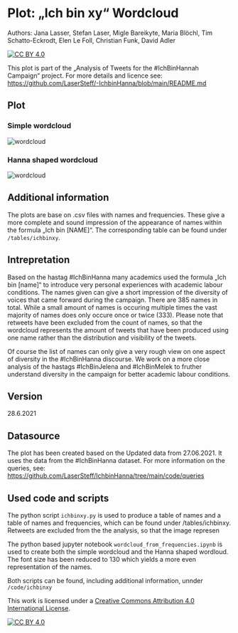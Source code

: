# Plot: „Ich bin xy“  Wordcloud

Authors: Jana Lasser, Stefan Laser, Migle Bareikyte, Maria Blöchl, Tim Schatto-Eckrodt, Elen Le Foll, Christian Funk, David Adler

[![CC BY 4.0][cc-by-shield]][cc-by]

This plot is part of the „Analysis of Tweets for the #IchBinHannah Campaign“ project. For more details and licence see: https://github.com/LaserSteff/-IchbinHanna/blob/main/README.md

## Plot

### Simple wordcloud
![wordcloud](https://github.com/LaserSteff/-IchbinHanna/blob/main/plots/ichbinxy/wordcloud_names_21-06-08.png)

### Hanna shaped wordcloud
![wordcloud](https://github.com/LaserSteff/-IchbinHanna/blob/main/plots/ichbinxy/wordcloud_names_hanna_21-06-28.png)

## Additional information
The plots are base on .csv files with names and frequencies. These give a more complete and sound impression of the appearance of names within the formula „Ich bin [NAME]“. The corresponding table can be found under `/tables/ichbinxy`.


## Intrepretation

Based on the hastag #IchBinHanna many academics used the formula „Ich bin [name]“ to introduce very personal experiences with academic labour conditions. The names given can give a short impression of the diversity of voices that came forward during the campaign. There are 385 names in total. While a small amount of names is occuring multiple times the vast majority of names does only occure once or twice (333). Please note that retweets have been excluded from the count of names, so that the wordcloud represents the amount of tweets that have been produced using one name rather than the distribution and visibility of the tweets.

Of course the list of names can only give a very rough view on one aspect of diversity in the #IchBinHanna discourse. We work on a more close analysis of the hastags #IchBinJelena and #IchBinMelek to fruther understand diversity in the campaign for better academic labour conditions.

## Version
28.6.2021

## Datasource

The plot has been created based on the Updated data from 27.06.2021.
It uses the data from the #IchBinHanna dataset.
For more information on the queries, see: https://github.com/LaserSteff/IchbinHanna/tree/main/code/queries

## Used code and scripts

The python script `ichbinxy.py` is used to produce a table of names and a table of names and frequencies, which can be found under /tables/ichbinxy.
Retweets are excluded from the the analysis, so that the image represen

The python based jupyter notebook `wordcloud_from_frequencies.ipynb` is used to create both the simple wordcloud and the Hanna shaped wordloud. The font size has been reduced to 130 which yields a more even representation of the names.

Both scripts can be found, including additional information, unnder `/code/ichbinxy`


This work is licensed under a
[Creative Commons Attribution 4.0 International License][cc-by].

[![CC BY 4.0][cc-by-image]][cc-by]

[cc-by]: http://creativecommons.org/licenses/by/4.0/
[cc-by-image]: https://i.creativecommons.org/l/by/4.0/88x31.png
[cc-by-shield]: https://img.shields.io/badge/License-CC%20BY%204.0-lightgrey.svg
